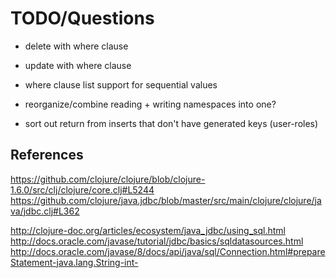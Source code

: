 # TODO/Questions



- delete with where clause
- update with where clause
- where clause list support for sequential values

- reorganize/combine reading + writing namespaces into one?
- sort out return from inserts that don't have generated keys (user-roles)





## References
https://github.com/clojure/clojure/blob/clojure-1.6.0/src/clj/clojure/core.clj#L5244
https://github.com/clojure/java.jdbc/blob/master/src/main/clojure/clojure/java/jdbc.clj#L362


http://clojure-doc.org/articles/ecosystem/java_jdbc/using_sql.html
http://docs.oracle.com/javase/tutorial/jdbc/basics/sqldatasources.html
http://docs.oracle.com/javase/8/docs/api/java/sql/Connection.html#prepareStatement-java.lang.String-int-


